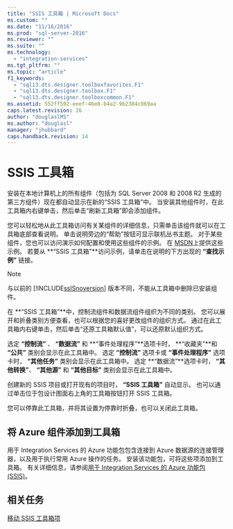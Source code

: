 ```yaml
---
title: "SSIS 工具箱 | Microsoft Docs"
ms.custom: ""
ms.date: "11/16/2016"
ms.prod: "sql-server-2016"
ms.reviewer: ""
ms.suite: ""
ms.technology: 
  - "integration-services"
ms.tgt_pltfrm: ""
ms.topic: "article"
f1_keywords: 
  - "sql13.dts.designer.toolboxfavorites.F1"
  - "sql13.dts.designer.toolbox.F1"
  - "sql13.dts.designer.toolboxcommon.F1"
ms.assetid: 552ff592-eeef-46e8-b4a2-9b2384c869aa
caps.latest.revision: 16
author: "douglaslMS"
ms.author: "douglasl"
manager: "jhubbard"
caps.handback.revision: 14
---
```

# SSIS 工具箱
  安装在本地计算机上的所有组件（包括为 SQL Server 2008 和 2008 R2 生成的第三方组件）现在都自动显示在新的“SSIS 工具箱”中。 当安装其他组件时，在此工具箱内右键单击，然后单击“刷新工具箱”即会添加组件。  
  
 您可以轻松地从此工具箱访问有关某组件的详细信息，只需单击该组件就可以在工具箱底部查看说明。 单击说明旁边的“帮助”按钮可显示联机丛书主题。 对于某些组件，您也可以访问演示如何配置和使用这些组件的示例。 在 [MSDN](http://go.microsoft.com/fwlink/?LinkId=259189)上提供这些示例。 若要从 **“SSIS 工具箱”**访问示例，请单击在说明的下方出现的 **“查找示例”** 链接。  
  
> [!NOTE]  
>  与以前的 [!INCLUDE[ssISnoversion](../includes/ssisnoversion-md.md)] 版本不同，不能从工具箱中删除已安装组件。  
  
 在 **“SSIS 工具箱”**中，控制流组件和数据流组件组织为不同的类别。  您可以展开和折叠类别方便查看，也可以根据您的喜好更改组件的组织方式。  通过在此工具箱内右键单击，然后单击“还原工具箱默认值”，可以还原默认组织方式。  
  
 选定 **“控制流”** 、 **“数据流”** 和 **“事件处理程序”**选项卡时， **“收藏夹”**和 **“公共”** 类别会显示在此工具箱中。 选定 **“控制流”** 选项卡或 **“事件处理程序”** 选项卡时， **“其他任务”** 类别会显示在此工具箱中。 选定 **“数据流”**选项卡时， **“其他转换”**、 **“其他源”** 和 **“其他目标”** 类别会显示在此工具箱中。  
  
 创建新的 SSIS 项目或打开现有的项目时， **“SSIS 工具箱”** 自动显示。 也可以通过单击位于包设计图面右上角的工具箱按钮打开 SSIS 工具箱。  
  
 您可以停靠此工具箱，并将其设置为停靠时折叠，也可以关闭此工具箱。  
  
## 将 Azure 组件添加到工具箱  
 用于 Integration Services 的 Azure 功能包包含连接到 Azure 数据源的连接管理器，以及用于执行常用 Azure 操作的任务。 安装该功能包，可将这些项添加到工具箱。 有关详细信息，请参阅[用于 Integration Services 的 Azure 功能包 (SSIS)](../integration-services/azure-feature-pack-for-integration-services-ssis.md)。  
  
## 相关任务  
 [移动 SSIS 工具箱项](../Topic/Move%20SSIS%20Toolbox%20Items.md)  
  
  